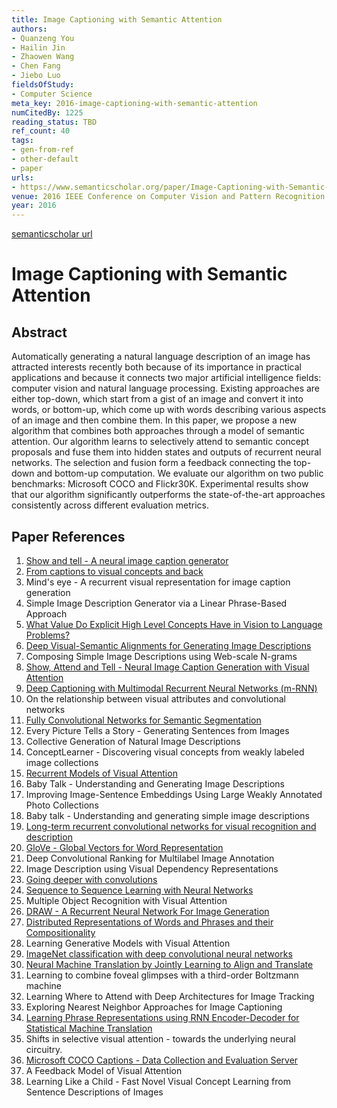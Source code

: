 ```yaml
---
title: Image Captioning with Semantic Attention
authors:
- Quanzeng You
- Hailin Jin
- Zhaowen Wang
- Chen Fang
- Jiebo Luo
fieldsOfStudy:
- Computer Science
meta_key: 2016-image-captioning-with-semantic-attention
numCitedBy: 1225
reading_status: TBD
ref_count: 40
tags:
- gen-from-ref
- other-default
- paper
urls:
- https://www.semanticscholar.org/paper/Image-Captioning-with-Semantic-Attention-You-Jin/bf55591e09b58ea9ce8d66110d6d3000ee804bdd?sort=total-citations
venue: 2016 IEEE Conference on Computer Vision and Pattern Recognition (CVPR)
year: 2016
---
```


[semanticscholar url](https://www.semanticscholar.org/paper/Image-Captioning-with-Semantic-Attention-You-Jin/bf55591e09b58ea9ce8d66110d6d3000ee804bdd?sort=total-citations)

# Image Captioning with Semantic Attention

## Abstract

Automatically generating a natural language description of an image has attracted interests recently both because of its importance in practical applications and because it connects two major artificial intelligence fields: computer vision and natural language processing. Existing approaches are either top-down, which start from a gist of an image and convert it into words, or bottom-up, which come up with words describing various aspects of an image and then combine them. In this paper, we propose a new algorithm that combines both approaches through a model of semantic attention. Our algorithm learns to selectively attend to semantic concept proposals and fuse them into hidden states and outputs of recurrent neural networks. The selection and fusion form a feedback connecting the top-down and bottom-up computation. We evaluate our algorithm on two public benchmarks: Microsoft COCO and Flickr30K. Experimental results show that our algorithm significantly outperforms the state-of-the-art approaches consistently across different evaluation metrics.

## Paper References

1. [Show and tell - A neural image caption generator](2015-show-and-tell-a-neural-image-caption-generator)
2. [From captions to visual concepts and back](2015-from-captions-to-visual-concepts-and-back)
3. Mind's eye - A recurrent visual representation for image caption generation
4. Simple Image Description Generator via a Linear Phrase-Based Approach
5. [What Value Do Explicit High Level Concepts Have in Vision to Language Problems?](2016-what-value-do-explicit-high-level-concepts-have-in-vision-to-language-problems)
6. [Deep Visual-Semantic Alignments for Generating Image Descriptions](2017-deep-visual-semantic-alignments-for-generating-image-descriptions)
7. Composing Simple Image Descriptions using Web-scale N-grams
8. [Show, Attend and Tell - Neural Image Caption Generation with Visual Attention](2015-show-attend-and-tell-neural-image-caption-generation-with-visual-attention)
9. [Deep Captioning with Multimodal Recurrent Neural Networks (m-RNN)](2015-deep-captioning-with-multimodal-recurrent-neural-networks-m-rnn)
10. On the relationship between visual attributes and convolutional networks
11. [Fully Convolutional Networks for Semantic Segmentation](2017-fully-convolutional-networks-for-semantic-segmentation)
12. Every Picture Tells a Story - Generating Sentences from Images
13. Collective Generation of Natural Image Descriptions
14. ConceptLearner - Discovering visual concepts from weakly labeled image collections
15. [Recurrent Models of Visual Attention](2014-recurrent-models-of-visual-attention)
16. Baby Talk - Understanding and Generating Image Descriptions
17. Improving Image-Sentence Embeddings Using Large Weakly Annotated Photo Collections
18. Baby talk - Understanding and generating simple image descriptions
19. [Long-term recurrent convolutional networks for visual recognition and description](2015-long-term-recurrent-convolutional-networks-for-visual-recognition-and-description)
20. [GloVe - Global Vectors for Word Representation](2014-glove-global-vectors-for-word-representation)
21. Deep Convolutional Ranking for Multilabel Image Annotation
22. Image Description using Visual Dependency Representations
23. [Going deeper with convolutions](2015-going-deeper-with-convolutions)
24. [Sequence to Sequence Learning with Neural Networks](2014-sequence-to-sequence-learning-with-neural-networks)
25. Multiple Object Recognition with Visual Attention
26. [DRAW - A Recurrent Neural Network For Image Generation](2015-draw-a-recurrent-neural-network-for-image-generation)
27. [Distributed Representations of Words and Phrases and their Compositionality](2013-distributed-representations-of-words-and-phrases-and-their-compositionality)
28. Learning Generative Models with Visual Attention
29. [ImageNet classification with deep convolutional neural networks](2012-alexnet.md)
30. [Neural Machine Translation by Jointly Learning to Align and Translate](2015-neural-machine-translation-by-jointly-learning-to-align-and-translate)
31. Learning to combine foveal glimpses with a third-order Boltzmann machine
32. Learning Where to Attend with Deep Architectures for Image Tracking
33. Exploring Nearest Neighbor Approaches for Image Captioning
34. [Learning Phrase Representations using RNN Encoder-Decoder for Statistical Machine Translation](2014-learning-phrase-representations-using-rnn-encoder-decoder-for-statistical-machine-translation)
35. Shifts in selective visual attention - towards the underlying neural circuitry.
36. [Microsoft COCO Captions - Data Collection and Evaluation Server](2015-microsoft-coco-captions-data-collection-and-evaluation-server)
37. A Feedback Model of Visual Attention
38. Learning Like a Child - Fast Novel Visual Concept Learning from Sentence Descriptions of Images

